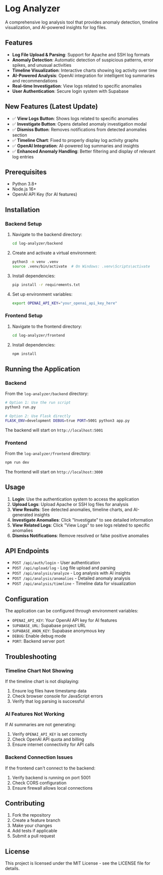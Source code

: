 # Log Analyzer

A comprehensive log analysis tool that provides anomaly detection, timeline visualization, and AI-powered insights for log files.

## Features

- **Log File Upload & Parsing**: Support for Apache and SSH log formats
- **Anomaly Detection**: Automatic detection of suspicious patterns, error spikes, and unusual activities
- **Timeline Visualization**: Interactive charts showing log activity over time
- **AI-Powered Analysis**: OpenAI integration for intelligent log summaries and recommendations
- **Real-time Investigation**: View logs related to specific anomalies
- **User Authentication**: Secure login system with Supabase

## New Features (Latest Update)

- ✅ **View Logs Button**: Shows logs related to specific anomalies
- ✅ **Investigate Button**: Opens detailed anomaly investigation modal
- ✅ **Dismiss Button**: Removes notifications from detected anomalies section
- ✅ **Timeline Chart**: Fixed to properly display log activity graphs
- ✅ **OpenAI Integration**: AI-powered log summaries and insights
- ✅ **Enhanced Anomaly Handling**: Better filtering and display of relevant log entries

## Prerequisites

- Python 3.8+
- Node.js 16+
- OpenAI API Key (for AI features)

## Installation

### Backend Setup

1. Navigate to the backend directory:
   ```bash
   cd log-analyzer/backend
   ```

2. Create and activate a virtual environment:
   ```bash
   python3 -m venv .venv
   source .venv/bin/activate  # On Windows: .venv\Scripts\activate
   ```

3. Install dependencies:
   ```bash
   pip install -r requirements.txt
   ```

4. Set up environment variables:
   ```bash
   export OPENAI_API_KEY="your_openai_api_key_here"
   ```

### Frontend Setup

1. Navigate to the frontend directory:
   ```bash
   cd log-analyzer/frontend
   ```

2. Install dependencies:
   ```bash
   npm install
   ```

## Running the Application

### Backend

From the `log-analyzer/backend` directory:

```bash
# Option 1: Use the run script
python3 run.py

# Option 2: Use Flask directly
FLASK_ENV=development DEBUG=true PORT=5001 python3 app.py
```

The backend will start on `http://localhost:5001`

### Frontend

From the `log-analyzer/frontend` directory:

```bash
npm run dev
```

The frontend will start on `http://localhost:3000`

## Usage

1. **Login**: Use the authentication system to access the application
2. **Upload Logs**: Upload Apache or SSH log files for analysis
3. **View Results**: See detected anomalies, timeline charts, and AI-generated insights
4. **Investigate Anomalies**: Click "Investigate" to see detailed information
5. **View Related Logs**: Click "View Logs" to see logs related to specific anomalies
6. **Dismiss Notifications**: Remove resolved or false positive anomalies

## API Endpoints

- `POST /api/auth/login` - User authentication
- `POST /api/upload/log` - Log file upload and parsing
- `POST /api/analysis/analyze` - Log analysis with AI insights
- `POST /api/analysis/anomalies` - Detailed anomaly analysis
- `POST /api/analysis/timeline` - Timeline data for visualization

## Configuration

The application can be configured through environment variables:

- `OPENAI_API_KEY`: Your OpenAI API key for AI features
- `SUPABASE_URL`: Supabase project URL
- `SUPABASE_ANON_KEY`: Supabase anonymous key
- `DEBUG`: Enable debug mode
- `PORT`: Backend server port

## Troubleshooting

### Timeline Chart Not Showing

If the timeline chart is not displaying:
1. Ensure log files have timestamp data
2. Check browser console for JavaScript errors
3. Verify that log parsing is successful

### AI Features Not Working

If AI summaries are not generating:
1. Verify `OPENAI_API_KEY` is set correctly
2. Check OpenAI API quota and billing
3. Ensure internet connectivity for API calls

### Backend Connection Issues

If the frontend can't connect to the backend:
1. Verify backend is running on port 5001
2. Check CORS configuration
3. Ensure firewall allows local connections

## Contributing

1. Fork the repository
2. Create a feature branch
3. Make your changes
4. Add tests if applicable
5. Submit a pull request

## License

This project is licensed under the MIT License - see the LICENSE file for details.
